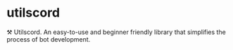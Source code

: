 # utilscord
⚒️ Utilscord. An easy-to-use and beginner friendly library that simplifies the process of bot development.
